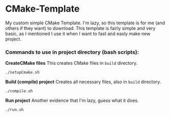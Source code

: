 # CMake-Template
My custom simple CMake Template. I'm lazy, so this template is for me (and others if they want) to download.
This template is fairly simple and very basic, as I mentioned I use it when I want to fast and easly make new project.

### Commands to use in project directory (bash scripts):
**CreateCMake files**
This creates CMake files in `build` directory.
 ```
 ./setupCmake.sh
```
**Build (compile) project**
Creates all necessary files, also in `build` directory.
 ```
 ./compile.sh
```
**Run project**
Another evidence that I'm lazy, guess what it does.
 ```
 ./run.sh
```
